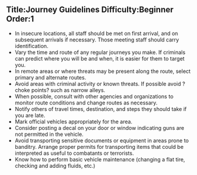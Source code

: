 Title:Journey Guidelines
Difficulty:Beginner
Order:1
---
*   In insecure locations, all staff should be met on first arrival, and on subsequent arrivals if necessary.  Those meeting staff should carry identification.
*   Vary the time and route of any regular journeys you make.  If criminals can predict where you will be and when, it is easier for them to target you.
*   In remote areas or where threats may be present along the route, select primary and alternate routes.
*   Avoid areas with criminal activity or known threats. If possible avoid ?choke points? such as narrow alleys.
*    When possible, consult with other agencies and organizations to monitor route conditions and change routes as necessary.
*   Notify others of travel times, destination, and steps they should take if you are late.
*   Mark official vehicles appropriately for the area.
*   Consider posting a decal on your door or window indicating guns are not permitted in the vehicle.
*   Avoid transporting sensitive documents or equipment in areas prone to banditry. Arrange proper permits for transporting items that could be interpreted as useful to combatants or terrorists.
*   Know how to perform basic vehicle maintenance (changing a flat tire, checking and adding fluids, etc.)